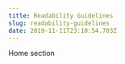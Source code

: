 ```yaml
---
title: Readability Guidelines
slug: readability-guidelines
date: 2019-11-11T23:10:54.703Z
---
```

Home section
